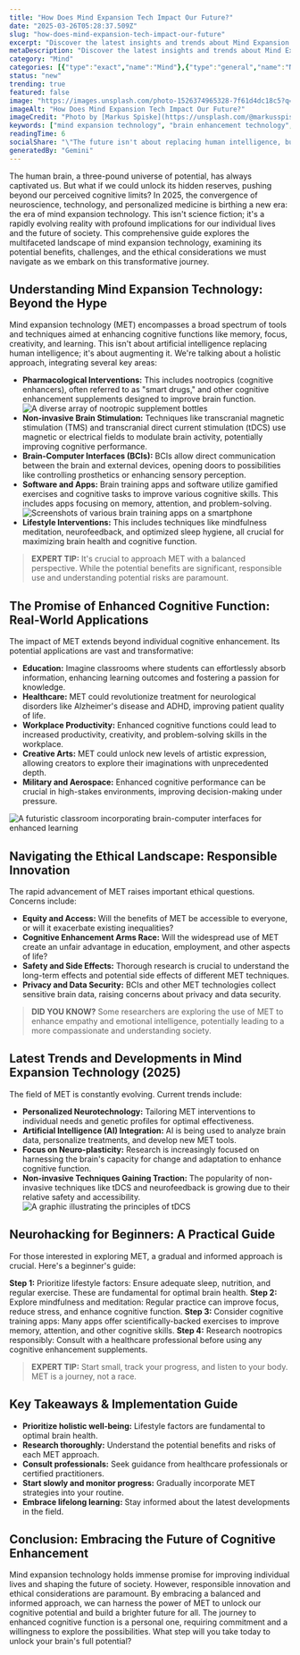 ```yaml
---
title: "How Does Mind Expansion Tech Impact Our Future?"
date: "2025-03-26T05:28:37.509Z"
slug: "how-does-mind-expansion-tech-impact-our-future"
excerpt: "Discover the latest insights and trends about Mind Expansion Tech. This comprehensive guide covers everything you need to know about Mind Expansion Tech in 2025."
metaDescription: "Discover the latest insights and trends about Mind Expansion Tech. This comprehensive guide covers everything you need to know about Mind Expansion Tech in..."
category: "Mind"
categories: [{"type":"exact","name":"Mind"},{"type":"general","name":"Neuroscience"},{"type":"medium","name":"Brain-Computer Interfaces"},{"type":"specific","name":"Neural Implants"},{"type":"niche","name":"Deep Brain Stimulation"}]
status: "new"
trending: true
featured: false
image: "https://images.unsplash.com/photo-1526374965328-7f61d4dc18c5?q=85&w=1200&fit=max&fm=webp&auto=compress"
imageAlt: "How Does Mind Expansion Tech Impact Our Future?"
imageCredit: "Photo by [Markus Spiske](https://unsplash.com/@markusspiske) on Unsplash"
keywords: ["mind expansion technology", "brain enhancement technology", "cognitive enhancement supplements", "nootropics for focus", "best brain boosting supplements", "buy mind expansion supplements", "how to improve cognitive function", "mind expansion techniques", "neurohacking for beginners", "best brain training apps"]
readingTime: 6
socialShare: "\"The future isn't about replacing human intelligence, but augmenting it. Mind expansion technology is not science fiction; it's a rapidly evolving reality with profound implications for our future.\""
generatedBy: "Gemini"
---
```




The human brain, a three-pound universe of potential, has always captivated us.  But what if we could unlock its hidden reserves, pushing beyond our perceived cognitive limits?  In 2025, the convergence of neuroscience, technology, and personalized medicine is birthing a new era: the era of mind expansion technology.  This isn't science fiction; it's a rapidly evolving reality with profound implications for our individual lives and the future of society. This comprehensive guide explores the multifaceted landscape of mind expansion technology, examining its potential benefits, challenges, and the ethical considerations we must navigate as we embark on this transformative journey.

## Understanding Mind Expansion Technology: Beyond the Hype

Mind expansion technology (MET) encompasses a broad spectrum of tools and techniques aimed at enhancing cognitive functions like memory, focus, creativity, and learning. This isn't about artificial intelligence replacing human intelligence; it's about augmenting it.  We're talking about a holistic approach, integrating several key areas:

* **Pharmacological Interventions:**  This includes nootropics (cognitive enhancers), often referred to as "smart drugs," and other cognitive enhancement supplements designed to improve brain function.  ![A diverse array of nootropic supplement bottles](https://images.unsplash.com/photo-1531297484001-80022131f5a1?q=85&w=1200&fit=max&fm=webp&auto=compress)
* **Non-invasive Brain Stimulation:** Techniques like transcranial magnetic stimulation (TMS) and transcranial direct current stimulation (tDCS) use magnetic or electrical fields to modulate brain activity, potentially improving cognitive performance.
* **Brain-Computer Interfaces (BCIs):** BCIs allow direct communication between the brain and external devices, opening doors to possibilities like controlling prosthetics or enhancing sensory perception.
* **Software and Apps:**  Brain training apps and software utilize gamified exercises and cognitive tasks to improve various cognitive skills. This includes apps focusing on memory, attention, and problem-solving. ![Screenshots of various brain training apps on a smartphone](https://images.unsplash.com/photo-1526374965328-7f61d4dc18c5?q=85&w=1200&fit=max&fm=webp&auto=compress)
* **Lifestyle Interventions:**  This includes techniques like mindfulness meditation, neurofeedback, and optimized sleep hygiene, all crucial for maximizing brain health and cognitive function.

> **EXPERT TIP:**  It's crucial to approach MET with a balanced perspective.  While the potential benefits are significant, responsible use and understanding potential risks are paramount.

## The Promise of Enhanced Cognitive Function: Real-World Applications

The impact of MET extends beyond individual cognitive enhancement.  Its potential applications are vast and transformative:

* **Education:** Imagine classrooms where students can effortlessly absorb information, enhancing learning outcomes and fostering a passion for knowledge.
* **Healthcare:** MET could revolutionize treatment for neurological disorders like Alzheimer's disease and ADHD, improving patient quality of life.
* **Workplace Productivity:** Enhanced cognitive functions could lead to increased productivity, creativity, and problem-solving skills in the workplace.
* **Creative Arts:**  MET could unlock new levels of artistic expression, allowing creators to explore their imaginations with unprecedented depth.
* **Military and Aerospace:**  Enhanced cognitive performance can be crucial in high-stakes environments, improving decision-making under pressure.

![A futuristic classroom incorporating brain-computer interfaces for enhanced learning](https://images.unsplash.com/photo-1487017159836-4e23ece2e4cf?q=85&w=1200&fit=max&fm=webp&auto=compress)

## Navigating the Ethical Landscape: Responsible Innovation

The rapid advancement of MET raises important ethical questions.  Concerns include:

* **Equity and Access:**  Will the benefits of MET be accessible to everyone, or will it exacerbate existing inequalities?
* **Cognitive Enhancement Arms Race:**  Will the widespread use of MET create an unfair advantage in education, employment, and other aspects of life?
* **Safety and Side Effects:**  Thorough research is crucial to understand the long-term effects and potential side effects of different MET techniques.
* **Privacy and Data Security:**  BCIs and other MET technologies collect sensitive brain data, raising concerns about privacy and data security.

> **DID YOU KNOW?**  Some researchers are exploring the use of MET to enhance empathy and emotional intelligence, potentially leading to a more compassionate and understanding society.

## Latest Trends and Developments in Mind Expansion Technology (2025)

The field of MET is constantly evolving.  Current trends include:

* **Personalized Neurotechnology:**  Tailoring MET interventions to individual needs and genetic profiles for optimal effectiveness.
* **Artificial Intelligence (AI) Integration:**  AI is being used to analyze brain data, personalize treatments, and develop new MET tools.
* **Focus on Neuro-plasticity:**  Research is increasingly focused on harnessing the brain's capacity for change and adaptation to enhance cognitive function.
* **Non-invasive Techniques Gaining Traction:**  The popularity of non-invasive techniques like tDCS and neurofeedback is growing due to their relative safety and accessibility.  ![A graphic illustrating the principles of tDCS](https://images.unsplash.com/photo-1486475554424-2fa50cd59f18?q=85&w=1200&fit=max&fm=webp&auto=compress)

## Neurohacking for Beginners: A Practical Guide

For those interested in exploring MET, a gradual and informed approach is crucial.  Here's a beginner's guide:

**Step 1:**  Prioritize lifestyle factors:  Ensure adequate sleep, nutrition, and regular exercise.  These are fundamental for optimal brain health.
**Step 2:**  Explore mindfulness and meditation:  Regular practice can improve focus, reduce stress, and enhance cognitive function.
**Step 3:**  Consider cognitive training apps:  Many apps offer scientifically-backed exercises to improve memory, attention, and other cognitive skills.
**Step 4:**  Research nootropics responsibly:  Consult with a healthcare professional before using any cognitive enhancement supplements.

> **EXPERT TIP:** Start small, track your progress, and listen to your body.  MET is a journey, not a race.

## Key Takeaways & Implementation Guide

* **Prioritize holistic well-being:**  Lifestyle factors are fundamental to optimal brain health.
* **Research thoroughly:**  Understand the potential benefits and risks of each MET approach.
* **Consult professionals:**  Seek guidance from healthcare professionals or certified practitioners.
* **Start slowly and monitor progress:**  Gradually incorporate MET strategies into your routine.
* **Embrace lifelong learning:**  Stay informed about the latest developments in the field.

## Conclusion: Embracing the Future of Cognitive Enhancement

Mind expansion technology holds immense promise for improving individual lives and shaping the future of society. However, responsible innovation and ethical considerations are paramount. By embracing a balanced and informed approach, we can harness the power of MET to unlock our cognitive potential and build a brighter future for all.  The journey to enhanced cognitive function is a personal one, requiring commitment and a willingness to explore the possibilities.  What step will you take today to unlock your brain's full potential?

